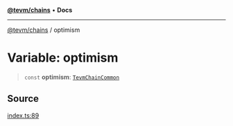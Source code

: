 [**@tevm/chains**](../README.md) • **Docs**

***

[@tevm/chains](../globals.md) / optimism

# Variable: optimism

> `const` **optimism**: [`TevmChainCommon`](../type-aliases/TevmChainCommon.md)

## Source

[index.ts:89](https://github.com/evmts/tevm-monorepo/blob/main/packages/chains/src/index.ts#L89)
